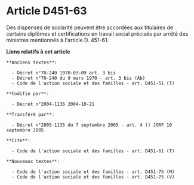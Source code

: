 # Article D451-63

Des dispenses de scolarité peuvent être accordées aux titulaires de certains diplômes et certifications en travail social
précisés par arrêté des ministres mentionnés à l'article D. 451-61.

**Liens relatifs à cet article**

	**Anciens textes**:

	  - Décret n°70-240 1970-03-09 art. 3 bis
	  - Décret n°70-240 du 9 mars 1970 - art. 3 bis (Ab)
	  - Code de l'action sociale et des familles - art. D451-51 (T)

	**Codifié par**:

	  - Décret n°2004-1136 2004-10-21

	**Transféré par**:

	  - Décret n°2005-1135 du 7 septembre 2005 - art. 4 () JORF 10 septembre 2005

	**Cite**:

	  - Code de l'action sociale et des familles - art. D451-61 (T)

	**Nouveaux textes**:

	  - Code de l'action sociale et des familles - art. D451-75 (M)
	  - Code de l'action sociale et des familles - art. D451-75 (V)

